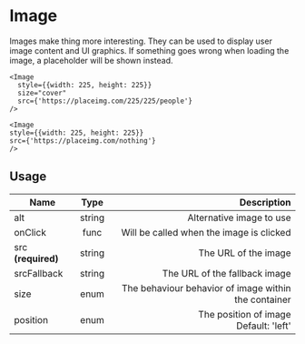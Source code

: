<!-- 
This is an auto-generated markdown. 
You can change it in "src/atoms/Image.jsx" and run build:docs to update this file.
-->
# Image
Images make thing more interesting. They can be used
to display user image content and UI graphics.
If something goes wrong when loading the image, a placeholder will
be shown instead.

```example
<Image
  style={{width: 225, height: 225}}
  size="cover"
  src={'https://placeimg.com/225/225/people'}
/>
```

```example
<Image
style={{width: 225, height: 225}}
src={'https://placeimg.com/nothing'}
/>
```
## Usage
| Name        | Type           | Description  |
| ----------- |:--------------:| ------------:|
|alt|string|Alternative image to use
|onClick|func|Will be called when the image is clicked
|src **(required)**|string|The URL of the image
|srcFallback|string|The URL of the fallback image
|size|enum|The behaviour behavior of image within the container
|position|enum|The position of image<br>Default: 'left'
